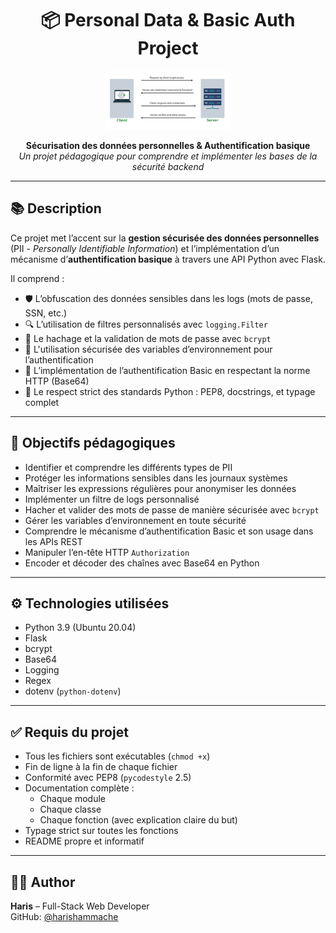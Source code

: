 <h1 align="center">📦 Personal Data & Basic Auth Project</h1>

<div align="center">
    <img src="./img/téléchargement.png" alt="Personal Data Project" width="200">
</div>

<p align="center">
    <strong>Sécurisation des données personnelles & Authentification basique</strong><br>
    <em>Un projet pédagogique pour comprendre et implémenter les bases de la sécurité backend</em>
</p>

---

## 📚 Description

Ce projet met l’accent sur la **gestion sécurisée des données personnelles** (PII - *Personally Identifiable Information*) et l’implémentation d’un mécanisme d’**authentification basique** à travers une API Python avec Flask.

Il comprend :

- 🛡️ L’obfuscation des données sensibles dans les logs (mots de passe, SSN, etc.)
- 🔍 L’utilisation de filtres personnalisés avec `logging.Filter`
- 🔐 Le hachage et la validation de mots de passe avec `bcrypt`
- 🌿 L'utilisation sécurisée des variables d’environnement pour l’authentification
- 🔑 L’implémentation de l’authentification Basic en respectant la norme HTTP (Base64)
- 📜 Le respect strict des standards Python : PEP8, docstrings, et typage complet

---

## 🧠 Objectifs pédagogiques

- Identifier et comprendre les différents types de PII
- Protéger les informations sensibles dans les journaux systèmes
- Maîtriser les expressions régulières pour anonymiser les données
- Implémenter un filtre de logs personnalisé
- Hacher et valider des mots de passe de manière sécurisée avec `bcrypt`
- Gérer les variables d’environnement en toute sécurité
- Comprendre le mécanisme d’authentification Basic et son usage dans les APIs REST
- Manipuler l’en-tête HTTP `Authorization`
- Encoder et décoder des chaînes avec Base64 en Python

---

## ⚙️ Technologies utilisées

- Python 3.9 (Ubuntu 20.04)
- Flask
- bcrypt
- Base64
- Logging
- Regex
- dotenv (`python-dotenv`)

---

## ✅ Requis du projet

- Tous les fichiers sont exécutables (`chmod +x`)
- Fin de ligne à la fin de chaque fichier
- Conformité avec PEP8 (`pycodestyle` 2.5)
- Documentation complète :
  - Chaque module
  - Chaque classe
  - Chaque fonction (avec explication claire du but)
- Typage strict sur toutes les fonctions
- README propre et informatif

---

## 👨‍💻 Author

**Haris** – Full-Stack Web Developer  
GitHub: [@harishammache](https://github.com/harishammache)
